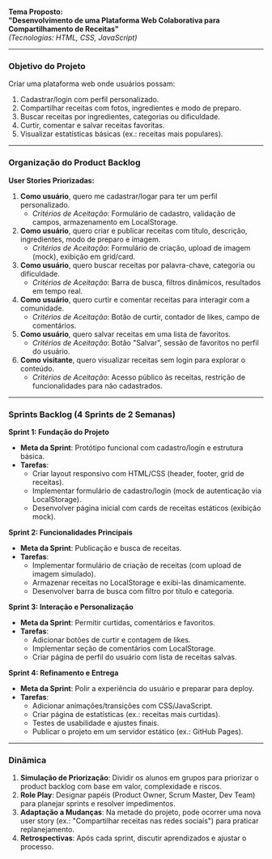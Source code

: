 **Tema Proposto:**  
**"Desenvolvimento de uma Plataforma Web Colaborativa para Compartilhamento de Receitas"**  
*(Tecnologias: HTML, CSS, JavaScript)*  

---

### **Objetivo do Projeto**  
Criar uma plataforma web onde usuários possam:  
1. Cadastrar/login com perfil personalizado.  
2. Compartilhar receitas com fotos, ingredientes e modo de preparo.  
3. Buscar receitas por ingredientes, categorias ou dificuldade.  
4. Curtir, comentar e salvar receitas favoritas.  
5. Visualizar estatísticas básicas (ex.: receitas mais populares).  

---

### **Organização do Product Backlog**  
**User Stories Priorizadas:**  
1. **Como usuário**, quero me cadastrar/logar para ter um perfil personalizado.  
   - *Critérios de Aceitação*: Formulário de cadastro, validação de campos, armazenamento em LocalStorage.  
2. **Como usuário**, quero criar e publicar receitas com título, descrição, ingredientes, modo de preparo e imagem.  
   - *Critérios de Aceitação*: Formulário de criação, upload de imagem (mock), exibição em grid/card.  
3. **Como usuário**, quero buscar receitas por palavra-chave, categoria ou dificuldade.  
   - *Critérios de Aceitação*: Barra de busca, filtros dinâmicos, resultados em tempo real.  
4. **Como usuário**, quero curtir e comentar receitas para interagir com a comunidade.  
   - *Critérios de Aceitação*: Botão de curtir, contador de likes, campo de comentários.  
5. **Como usuário**, quero salvar receitas em uma lista de favoritos.  
   - *Critérios de Aceitação*: Botão "Salvar", sessão de favoritos no perfil do usuário.  
6. **Como visitante**, quero visualizar receitas sem login para explorar o conteúdo.  
   - *Critérios de Aceitação*: Acesso público às receitas, restrição de funcionalidades para não cadastrados.  

---

### **Sprints Backlog (4 Sprints de 2 Semanas)**  
**Sprint 1: Fundação do Projeto**  
- **Meta da Sprint**: Protótipo funcional com cadastro/login e estrutura básica.  
- **Tarefas**:  
  - Criar layout responsivo com HTML/CSS (header, footer, grid de receitas).  
  - Implementar formulário de cadastro/login (mock de autenticação via LocalStorage).  
  - Desenvolver página inicial com cards de receitas estáticos (exibição mock).  

**Sprint 2: Funcionalidades Principais**  
- **Meta da Sprint**: Publicação e busca de receitas.  
- **Tarefas**:  
  - Implementar formulário de criação de receitas (com upload de imagem simulado).  
  - Armazenar receitas no LocalStorage e exibi-las dinamicamente.  
  - Desenvolver barra de busca com filtro por título e categoria.  

**Sprint 3: Interação e Personalização**  
- **Meta da Sprint**: Permitir curtidas, comentários e favoritos.  
- **Tarefas**:  
  - Adicionar botões de curtir e contagem de likes.  
  - Implementar seção de comentários com LocalStorage.  
  - Criar página de perfil do usuário com lista de receitas salvas.  

**Sprint 4: Refinamento e Entrega**  
- **Meta da Sprint**: Polir a experiência do usuário e preparar para deploy.  
- **Tarefas**:  
  - Adicionar animações/transições com CSS/JavaScript.  
  - Criar página de estatísticas (ex.: receitas mais curtidas).  
  - Testes de usabilidade e ajustes finais.  
  - Publicar o projeto em um servidor estático (ex.: GitHub Pages).  

---

### **Dinâmica**  

1. **Simulação de Priorização**: Dividir os alunos em grupos para priorizar o product backlog com base em valor, complexidade e riscos.  
2. **Role Play**: Designar papéis (Product Owner, Scrum Master, Dev Team) para planejar sprints e resolver impedimentos.  
3. **Adaptação a Mudanças**: Na metade do projeto, pode ocorrer uma nova user story (ex.: "Compartilhar receitas nas redes sociais") para praticar replanejamento.  
4. **Retrospectivas**: Após cada sprint, discutir aprendizados e ajustar o processo.
